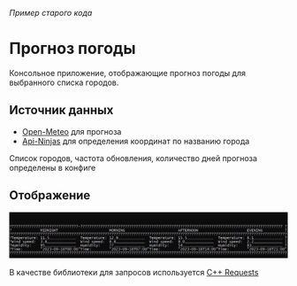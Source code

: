 _Пример старого кода_

# Прогноз погоды

Консольное приложение, отображающие прогноз погоды для выбранного списка городов.

## Источник данных

- [Open-Meteo](https://open-meteo.com/en/docs#latitude=59.94&longitude=30.31&hourly=temperature_2m&forecast_days=16) для прогноза
- [Api-Ninjas](https://api-ninjas.com/api/city) для определения координат по названию города

Список городов, частота обновления, количество дней прогноза определены в конфиге

## Отображение

![image](interface.png)


В качестве библиотеки для запросов используется [C++ Requests](https://github.com/libcpr/cpr)
